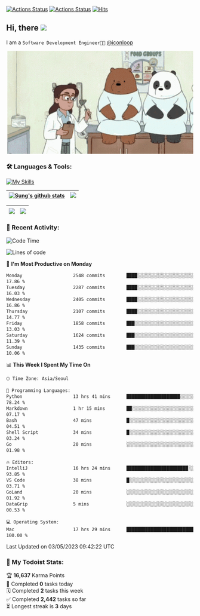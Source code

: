 
[![Actions Status](https://github.com/ddok2/ddok2/workflows/Todoist%20Readme/badge.svg)](https://github.com/ddok2/ddok2/actions)
[![Actions Status](https://github.com/ddok2/ddok2/workflows/wakatime-stats/badge.svg)](https://github.com/ddok2/ddok2/actions)
[![Hits](https://hits.seeyoufarm.com/api/count/incr/badge.svg?url=https%3A%2F%2Fgithub.com%2Fddok2&count_bg=%23FF9595&title_bg=%23555555&icon=github.svg&icon_color=%23FFFFFF&title=hits&edge_flat=false)](https://hits.seeyoufarm.com)

<!-- ![visitors](https://visitor-badge.laobi.icu/badge?page_id=ddok2.ddok2) -->
## Hi, there <img src="https://raw.githubusercontent.com/MartinHeinz/MartinHeinz/master/wave.gif" width="3%">

I am a `Software Development Engineer🧑‍💻` [@iconloop](https://github.com/iconloop)


<p align="center">
    <img align="center" alt="GIF" src="img/debugging.gif" />
</p>


### 🛠 Languages & Tools:

[![My Skills](https://skillicons.dev/icons?i=go,js,ts,py,express,react,svelte,jquery,pug,mongodb,mysql,redis,aws,docker,kubernetes)](https://skillicons.dev)


| <a href="https://github-readme-stats.vercel.app/api?username=ddok2&show_icons=true&include_all_commits=true&count_private=true&theme=buefy&hide_border=true"><img align="center" src="https://github-readme-stats.vercel.app/api?username=ddok2&show_icons=true&include_all_commits=true&count_private=true&theme=buefy&hide_border=true" alt="Sung's github stats" /></a> | <a href="https://github.com/ddok2"><img src="http://github-readme-streak-stats.herokuapp.com?user=ddok2&hide_border=true" /></a> |
| ------------- |------------- |


| <a href="https://github.com/ddok2"><img align="center" src="https://github-readme-stats.vercel.app/api/top-langs/?username=ddok2&theme=buefy&hide=html,css&hide_border=true" /></a> | <a href="https://github.com/ddok2"><img align="center" src="https://activity-graph.herokuapp.com/graph?username=ddok2&theme=github&hide_border=true" height="250" /></a> |
| ------------- |--------------------------------------------------------------------------------------------------------------------------------------------------------------------------|


<!-- <details open>
    <summary>📈 My GitHub Stats</summary>
    <p align="center">
        <a href="https://github.com/ddok2">
            <img align="center" src="https://github-readme-stats.vercel.app/api?username=ddok2&show_icons=true&include_all_commits=true&count_private=true&theme=buefy&hide_border=true" alt="Sung's github stats" />
        </a>
    </p>
</details>
<details>
    <summary>💬 Top Languages</summary>
    <p align="center"> 
        <a href="https://github.com/ddok2">
            <img align="center" src="https://github-readme-stats.vercel.app/api/top-langs/?username=ddok2&layout=compact&theme=buefy&hide=html,css&hide_border=true" />
        </a>
    </p>
</details> -->


### 🌈 Recent Activity:
<!--START_SECTION:waka-->
![Code Time](http://img.shields.io/badge/Code%20Time-2%2C053%20hrs%2052%20mins-blue)

![Lines of code](https://img.shields.io/badge/From%20Hello%20World%20I%27ve%20Written-11.5%20million%20lines%20of%20code-blue)

📅 **I'm Most Productive on Monday** 

```text
Monday                   2548 commits        ████░░░░░░░░░░░░░░░░░░░░░   17.86 % 
Tuesday                  2287 commits        ████░░░░░░░░░░░░░░░░░░░░░   16.03 % 
Wednesday                2405 commits        ████░░░░░░░░░░░░░░░░░░░░░   16.86 % 
Thursday                 2107 commits        ████░░░░░░░░░░░░░░░░░░░░░   14.77 % 
Friday                   1858 commits        ███░░░░░░░░░░░░░░░░░░░░░░   13.03 % 
Saturday                 1624 commits        ███░░░░░░░░░░░░░░░░░░░░░░   11.39 % 
Sunday                   1435 commits        ███░░░░░░░░░░░░░░░░░░░░░░   10.06 % 
```


📊 **This Week I Spent My Time On** 

```text
🕑︎ Time Zone: Asia/Seoul

💬 Programming Languages: 
Python                   13 hrs 41 mins      ████████████████████░░░░░   78.24 % 
Markdown                 1 hr 15 mins        ██░░░░░░░░░░░░░░░░░░░░░░░   07.17 % 
Bash                     47 mins             █░░░░░░░░░░░░░░░░░░░░░░░░   04.51 % 
Shell Script             34 mins             █░░░░░░░░░░░░░░░░░░░░░░░░   03.24 % 
Go                       20 mins             ░░░░░░░░░░░░░░░░░░░░░░░░░   01.98 % 

🔥 Editors: 
IntelliJ                 16 hrs 24 mins      ███████████████████████░░   93.85 % 
VS Code                  38 mins             █░░░░░░░░░░░░░░░░░░░░░░░░   03.71 % 
GoLand                   20 mins             ░░░░░░░░░░░░░░░░░░░░░░░░░   01.92 % 
DataGrip                 5 mins              ░░░░░░░░░░░░░░░░░░░░░░░░░   00.53 % 

💻 Operating System: 
Mac                      17 hrs 29 mins      █████████████████████████   100.00 % 
```


 Last Updated on 03/05/2023 09:42:22 UTC
<!--END_SECTION:waka-->

### 🚧 My Todoist Stats:
<!-- TODO-IST:START -->
🏆  **16,637** Karma Points           
🌸  Completed **0** tasks today           
🗓  Completed **2** tasks this week           
✅  Completed **2,442** tasks so far           
⏳  Longest streak is **3** days
<!-- TODO-IST:END -->

